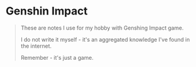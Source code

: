# Genshin Impact

> These are notes I use for my hobby with Genshing Impact game.
>
> I do not write it myself - it's an aggregated knowledge I've found in the internet.
>
> Remember - it's just a game.
